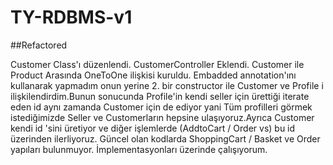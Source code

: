 # TY-RDBMS-v1

##Refactored

Customer Class'ı düzenlendi.
CustomerController Eklendi.
Customer ile Product Arasında OneToOne ilişkisi kuruldu.
Embadded annotation'ını kullanarak yapmadım onun yerine 2. bir constructor ile Customer ve Profile i ilişkilendirdim.Bunun sonucunda Profile'in kendi seller için ürettiği iterate eden id aynı zamanda Customer için de ediyor yani Tüm profilleri görmek istediğimizde Seller ve Customerların hepsine ulaşıyoruz.Ayrıca Customer kendi id 'sini üretiyor ve diğer işlemlerde (AddtoCart / Order vs) bu id üzerinden ilerliyoruz.
Güncel olan kodlarda ShoppingCart / Basket ve Order yapıları bulunmuyor. İmplementasyonları üzerinde çalışıyorum.
